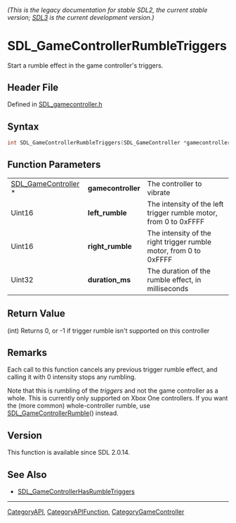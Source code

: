 ###### (This is the legacy documentation for stable SDL2, the current stable version; [SDL3](https://wiki.libsdl.org/SDL3/) is the current development version.)
# SDL_GameControllerRumbleTriggers

Start a rumble effect in the game controller's triggers.

## Header File

Defined in [SDL_gamecontroller.h](https://github.com/libsdl-org/SDL/blob/SDL2/include/SDL_gamecontroller.h)

## Syntax

```c
int SDL_GameControllerRumbleTriggers(SDL_GameController *gamecontroller, Uint16 left_rumble, Uint16 right_rumble, Uint32 duration_ms);
```

## Function Parameters

|                                            |                    |                                                                   |
| ------------------------------------------ | ------------------ | ----------------------------------------------------------------- |
| [SDL_GameController](SDL_GameController) * | **gamecontroller** | The controller to vibrate                                         |
| Uint16                                     | **left_rumble**    | The intensity of the left trigger rumble motor, from 0 to 0xFFFF  |
| Uint16                                     | **right_rumble**   | The intensity of the right trigger rumble motor, from 0 to 0xFFFF |
| Uint32                                     | **duration_ms**    | The duration of the rumble effect, in milliseconds                |

## Return Value

(int) Returns 0, or -1 if trigger rumble isn't supported on this controller

## Remarks

Each call to this function cancels any previous trigger rumble effect, and
calling it with 0 intensity stops any rumbling.

Note that this is rumbling of the _triggers_ and not the game controller as
a whole. This is currently only supported on Xbox One controllers. If you
want the (more common) whole-controller rumble, use
[SDL_GameControllerRumble](SDL_GameControllerRumble)() instead.

## Version

This function is available since SDL 2.0.14.

## See Also

- [SDL_GameControllerHasRumbleTriggers](SDL_GameControllerHasRumbleTriggers)

----
[CategoryAPI](CategoryAPI), [CategoryAPIFunction](CategoryAPIFunction), [CategoryGameController](CategoryGameController)

